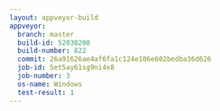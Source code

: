 ```yaml
---
layout: appveyor-build
appveyor:
  branch: master
  build-id: 52030208
  build-number: 822
  commit: 26a91626ae4af6fa1c124e106e602bedba36d626
  job-id: 5et5ay61sg9ni4x8
  job-number: 3
  os-name: Windows
  test-result: 1
---
```


